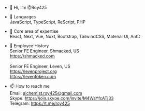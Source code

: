 - 👋 Hi, I’m @Roy425

- 👀 Languages <br />
JavaScript, TypeScript, ReScript, PHP

- 🌱 Core area of expertise <br />
React, Next, Vue, Nuxt, Bootstrap, TailwindCSS, Material UI, AntD

- 💞️ Employee History <br />
Senior FE Engineer, Shmacked, US <br />
https://shmacked.com <br /><br />
Senior FE Engineer, Leven, US <br />
https://levenproject.org <br />
https://leventoken.com

- 📫 How to reach me <br />
Email: alchemist.roy425@gmail.com <br />
Skype: https://join.skype.com/invite/M4WsYfcATj33 <br />
Telegram: https://t.me/roy425 <br />
